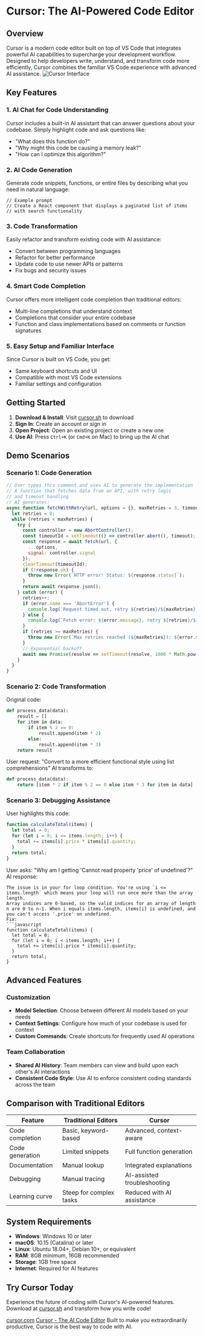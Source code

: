# Cursor: The AI-Powered Code Editor
## Overview
Cursor is a modern code editor built on top of VS Code that integrates powerful AI capabilities to supercharge your development workflow. Designed to help developers write, understand, and transform code more efficiently, Cursor combines the familiar VS Code experience with advanced AI assistance.
![Cursor Interface](https://cursor.sh/cursor-interface.png)
## Key Features
### 1. AI Chat for Code Understanding
Cursor includes a built-in AI assistant that can answer questions about your codebase. Simply highlight code and ask questions like:
- "What does this function do?"
- "Why might this code be causing a memory leak?"
- "How can I optimize this algorithm?"
### 2. AI Code Generation
Generate code snippets, functions, or entire files by describing what you need in natural language:
```
// Example prompt
// Create a React component that displays a paginated list of items
// with search functionality
```
### 3. Code Transformation
Easily refactor and transform existing code with AI assistance:
- Convert between programming languages
- Refactor for better performance
- Update code to use newer APIs or patterns
- Fix bugs and security issues
### 4. Smart Code Completion
Cursor offers more intelligent code completion than traditional editors:
- Multi-line completions that understand context
- Completions that consider your entire codebase
- Function and class implementations based on comments or function signatures
### 5. Easy Setup and Familiar Interface
Since Cursor is built on VS Code, you get:
- Same keyboard shortcuts and UI
- Compatible with most VS Code extensions
- Familiar settings and configuration
## Getting Started
1. **Download & Install**: Visit [cursor.sh](https://cursor.sh) to download
2. **Sign In**: Create an account or sign in
3. **Open Project**: Open an existing project or create a new one
4. **Use AI**: Press `Ctrl+K` (or `Cmd+K` on Mac) to bring up the AI chat
## Demo Scenarios
### Scenario 1: Code Generation
```javascript
// User types this comment and uses AI to generate the implementation
// A function that fetches data from an API, with retry logic
// and timeout handling
// AI generates:
async function fetchWithRetry(url, options = {}, maxRetries = 3, timeout = 5000) {
  let retries = 0;
  while (retries < maxRetries) {
    try {
      const controller = new AbortController();
      const timeoutId = setTimeout(() => controller.abort(), timeout);
      const response = await fetch(url, {
        ...options,
        signal: controller.signal
      });
      clearTimeout(timeoutId);
      if (!response.ok) {
        throw new Error(`HTTP error! Status: ${response.status}`);
      }
      return await response.json();
    } catch (error) {
      retries++;
      if (error.name === 'AbortError') {
        console.log(`Request timed out, retry ${retries}/${maxRetries}`);
      } else {
        console.log(`Fetch error: ${error.message}, retry ${retries}/${maxRetries}`);
      }
      if (retries >= maxRetries) {
        throw new Error(`Max retries reached (${maxRetries}): ${error.message}`);
      }
      // Exponential backoff
      await new Promise(resolve => setTimeout(resolve, 1000 * Math.pow(2, retries - 1)));
    }
  }
}
```
### Scenario 2: Code Transformation
Original code:
```python
def process_data(data):
    result = []
    for item in data:
        if item % 2 == 0:
            result.append(item * 2)
        else:
            result.append(item * 3)
    return result
```
User request: "Convert to a more efficient functional style using list comprehensions"
AI transforms to:
```python
def process_data(data):
    return [item * 2 if item % 2 == 0 else item * 3 for item in data]
```
### Scenario 3: Debugging Assistance
User highlights this code:
```javascript
function calculateTotal(items) {
  let total = 0;
  for (let i = 0; i <= items.length; i++) {
    total += items[i].price * items[i].quantity;
  }
  return total;
}
```
User asks: "Why am I getting 'Cannot read property 'price' of undefined'?"
AI response:
```
The issue is in your for loop condition. You're using `i <= items.length` which means your loop will run once more than the array length.
Array indices are 0-based, so the valid indices for an array of length n are 0 to n-1. When i equals items.length, items[i] is undefined, and you can't access '.price' on undefined.
Fix:
```javascript
function calculateTotal(items) {
  let total = 0;
  for (let i = 0; i < items.length; i++) {
    total += items[i].price * items[i].quantity;
  }
  return total;
}
```
## Advanced Features
### Customization
- **Model Selection**: Choose between different AI models based on your needs
- **Context Settings**: Configure how much of your codebase is used for context
- **Custom Commands**: Create shortcuts for frequently used AI operations
### Team Collaboration
- **Shared AI History**: Team members can view and build upon each other's AI interactions
- **Consistent Code Style**: Use AI to enforce consistent coding standards across the team
## Comparison with Traditional Editors
| Feature | Traditional Editors | Cursor |
|---------|---------------------|--------|
| Code completion | Basic, keyword-based | Advanced, context-aware |
| Code generation | Limited snippets | Full function generation |
| Documentation | Manual lookup | Integrated explanations |
| Debugging | Manual tracing | AI-assisted troubleshooting |
| Learning curve | Steep for complex tasks | Reduced with AI assistance |
## System Requirements
- **Windows**: Windows 10 or later
- **macOS**: 10.15 (Catalina) or later
- **Linux**: Ubuntu 18.04+, Debian 10+, or equivalent
- **RAM**: 8GB minimum, 16GB recommended
- **Storage**: 1GB free space
- **Internet**: Required for AI features
## Try Cursor Today
Experience the future of coding with Cursor's AI-powered features. Download at [cursor.sh](https://cursor.sh) and transform how you write code!

[cursor.com](cursor.com)
[Cursor - The AI Code Editor](cursor.com)
Built to make you extraordinarily productive, Cursor is the best way to code with AI.
